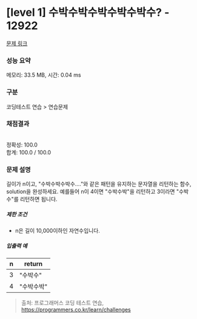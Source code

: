 # [level 1] 수박수박수박수박수박수? - 12922 

[문제 링크](https://school.programmers.co.kr/learn/courses/30/lessons/12922) 

### 성능 요약

메모리: 33.5 MB, 시간: 0.04 ms

### 구분

코딩테스트 연습 > 연습문제

### 채점결과

<br/>정확성: 100.0<br/>합계: 100.0 / 100.0

### 문제 설명

<p style="user-select: auto;">길이가 n이고, "수박수박수박수...."와 같은 패턴을 유지하는 문자열을 리턴하는 함수, solution을 완성하세요. 예를들어 n이 4이면 "수박수박"을 리턴하고 3이라면 "수박수"를 리턴하면 됩니다.</p>

<h5 style="user-select: auto;">제한 조건</h5>

<ul style="user-select: auto;">
<li style="user-select: auto;">n은 길이 10,000이하인 자연수입니다.</li>
</ul>

<h5 style="user-select: auto;">입출력 예</h5>
<table class="table" style="user-select: auto;">
        <thead style="user-select: auto;"><tr style="user-select: auto;">
<th style="user-select: auto;">n</th>
<th style="user-select: auto;">return</th>
</tr>
</thead>
        <tbody style="user-select: auto;"><tr style="user-select: auto;">
<td style="user-select: auto;">3</td>
<td style="user-select: auto;">"수박수"</td>
</tr>
<tr style="user-select: auto;">
<td style="user-select: auto;">4</td>
<td style="user-select: auto;">"수박수박"</td>
</tr>
</tbody>
      </table>

> 출처: 프로그래머스 코딩 테스트 연습, https://programmers.co.kr/learn/challenges
